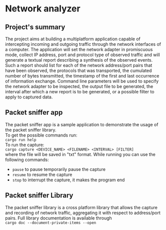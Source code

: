 # Network analyzer
## Project's summary
The project aims at building a multiplatform application capable of intercepting incoming and outgoing traffic through the network interfaces of a computer. The application will set the network adapter in promiscuous mode, collect IP address, port and protocol type of observed traffic and will generate a textual report describing a synthesis of the observed events.
Such a report should list for each of the network address/port pairs that have been observed, the protocols that was transported, the cumulated number of bytes transmitted, the timestamp of the first and last occurrence of information exchange.
Command line parameters will be used to specify the network adapter to be inspected, the output file to be generated, the interval after which a new report is to be generated, or a possible filter to apply to captured data.

## Packet sniffer app
The packet sniffer app is a sample application to demonstrate the usage of the packet sniffer library.<br >
To get the possible commands run: <br>
`cargo run help`<br>
To run the capture:<br>
`cargo capture <DEVICE_NAME> <FILENAME> <INTERVAL> [FILTER]`<br>
where the file will be saved in "txt" format.
While running you can use the following commands:<br>
* `pause` to pause temporarily pause the capture<br>
* `resume` to resume the capture
* `stop` to interrupt the capture, it makes the program end


## Packet sniffer Library
The packet sniffer library is a cross platform library that allows the capture and recording of network traffic, aggregating it with respect to address/port pairs. Full library documentation is available through<br> `cargo doc --document-private-items --open
`

